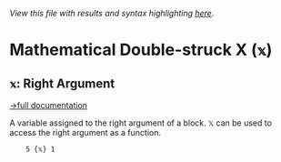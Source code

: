 *View this file with results and syntax highlighting [here](https://mlochbaum.github.io/BQN/help/rightargument.html).*

# Mathematical Double-struck X (`𝕩`)

## `𝕩`: Right Argument
[→full documentation](../doc/syntax.md#blocks)

A variable assigned to the right argument of a block. `𝕏` can be used to access the right argument as a function.

        5 {𝕩} 1
